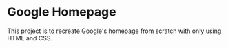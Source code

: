# Google Homepage

This project is to recreate Google's homepage from scratch with only using HTML and CSS.
